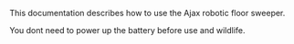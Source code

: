 

This documentation describes how to use the Ajax robotic floor sweeper.


You dont need to power up the battery before use and wildlife.
